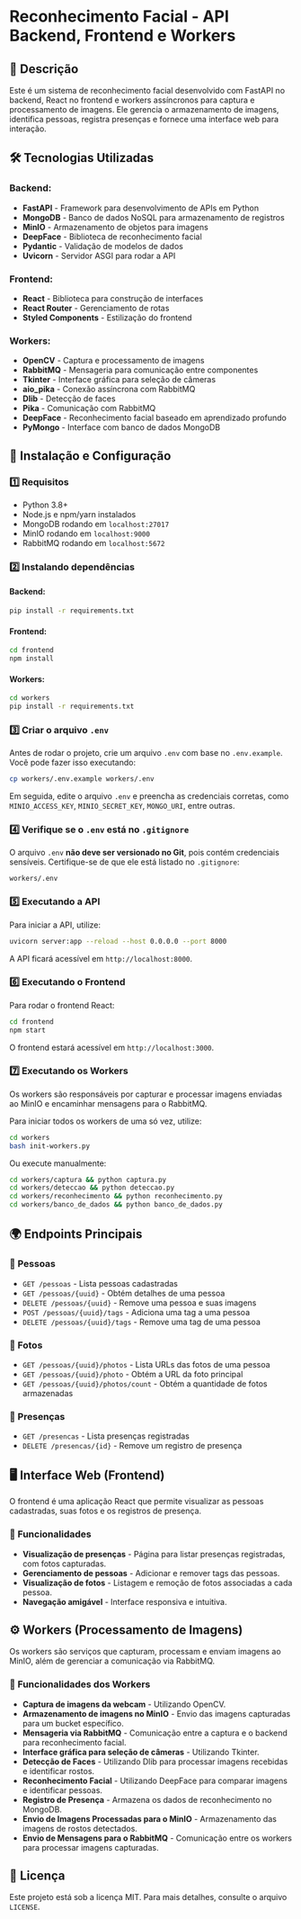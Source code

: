 # Reconhecimento Facial - API Backend, Frontend e Workers

## 📌 Descrição

Este é um sistema de reconhecimento facial desenvolvido com FastAPI no backend, React no frontend e workers assíncronos para captura e processamento de imagens. Ele gerencia o armazenamento de imagens, identifica pessoas, registra presenças e fornece uma interface web para interação.

## 🛠 Tecnologias Utilizadas

### Backend:

- **FastAPI** - Framework para desenvolvimento de APIs em Python
- **MongoDB** - Banco de dados NoSQL para armazenamento de registros
- **MinIO** - Armazenamento de objetos para imagens
- **DeepFace** - Biblioteca de reconhecimento facial
- **Pydantic** - Validação de modelos de dados
- **Uvicorn** - Servidor ASGI para rodar a API

### Frontend:

- **React** - Biblioteca para construção de interfaces
- **React Router** - Gerenciamento de rotas
- **Styled Components** - Estilização do frontend

### Workers:

- **OpenCV** - Captura e processamento de imagens
- **RabbitMQ** - Mensageria para comunicação entre componentes
- **Tkinter** - Interface gráfica para seleção de câmeras
- **aio\_pika** - Conexão assíncrona com RabbitMQ
- **Dlib** - Detecção de faces
- **Pika** - Comunicação com RabbitMQ
- **DeepFace** - Reconhecimento facial baseado em aprendizado profundo
- **PyMongo** - Interface com banco de dados MongoDB

## 🚀 Instalação e Configuração

### 1️⃣ Requisitos

- Python 3.8+
- Node.js e npm/yarn instalados
- MongoDB rodando em `localhost:27017`
- MinIO rodando em `localhost:9000`
- RabbitMQ rodando em `localhost:5672`

### 2️⃣ Instalando dependências

#### Backend:

```sh
pip install -r requirements.txt
```

#### Frontend:

```sh
cd frontend
npm install
```

#### Workers:

```sh
cd workers
pip install -r requirements.txt
```

### 3️⃣ Criar o arquivo `.env`
Antes de rodar o projeto, crie um arquivo `.env` com base no `.env.example`. Você pode fazer isso executando:

```sh
cp workers/.env.example workers/.env
```

Em seguida, edite o arquivo `.env` e preencha as credenciais corretas, como `MINIO_ACCESS_KEY`, `MINIO_SECRET_KEY`, `MONGO_URI`, entre outras.

### 4️⃣ Verifique se o `.env` está no `.gitignore`
O arquivo `.env` **não deve ser versionado no Git**, pois contém credenciais sensíveis. Certifique-se de que ele está listado no `.gitignore`:

```
workers/.env
```

### 5️⃣ Executando a API

Para iniciar a API, utilize:

```sh
uvicorn server:app --reload --host 0.0.0.0 --port 8000
```

A API ficará acessível em `http://localhost:8000`.

### 6️⃣ Executando o Frontend

Para rodar o frontend React:

```sh
cd frontend
npm start
```

O frontend estará acessível em `http://localhost:3000`.

### 7️⃣ Executando os Workers

Os workers são responsáveis por capturar e processar imagens enviadas ao MinIO e encaminhar mensagens para o RabbitMQ.

Para iniciar todos os workers de uma só vez, utilize:

```sh
cd workers
bash init-workers.py
```

Ou execute manualmente:

```sh
cd workers/captura && python captura.py
cd workers/deteccao && python deteccao.py
cd workers/reconhecimento && python reconhecimento.py
cd workers/banco_de_dados && python banco_de_dados.py
```

## 🌍 Endpoints Principais

### 📂 Pessoas

- `GET /pessoas` - Lista pessoas cadastradas
- `GET /pessoas/{uuid}` - Obtém detalhes de uma pessoa
- `DELETE /pessoas/{uuid}` - Remove uma pessoa e suas imagens
- `POST /pessoas/{uuid}/tags` - Adiciona uma tag a uma pessoa
- `DELETE /pessoas/{uuid}/tags` - Remove uma tag de uma pessoa

### 📸 Fotos

- `GET /pessoas/{uuid}/photos` - Lista URLs das fotos de uma pessoa
- `GET /pessoas/{uuid}/photo` - Obtém a URL da foto principal
- `GET /pessoas/{uuid}/photos/count` - Obtém a quantidade de fotos armazenadas

### 📝 Presenças

- `GET /presencas` - Lista presenças registradas
- `DELETE /presencas/{id}` - Remove um registro de presença

## 🖥️ Interface Web (Frontend)

O frontend é uma aplicação React que permite visualizar as pessoas cadastradas, suas fotos e os registros de presença.

### 🌟 Funcionalidades

- **Visualização de presenças** - Página para listar presenças registradas, com fotos capturadas.
- **Gerenciamento de pessoas** - Adicionar e remover tags das pessoas.
- **Visualização de fotos** - Listagem e remoção de fotos associadas a cada pessoa.
- **Navegação amigável** - Interface responsiva e intuitiva.

## ⚙️ Workers (Processamento de Imagens)

Os workers são serviços que capturam, processam e enviam imagens ao MinIO, além de gerenciar a comunicação via RabbitMQ.

### 🌟 Funcionalidades dos Workers

- **Captura de imagens da webcam** - Utilizando OpenCV.
- **Armazenamento de imagens no MinIO** - Envio das imagens capturadas para um bucket específico.
- **Mensageria via RabbitMQ** - Comunicação entre a captura e o backend para reconhecimento facial.
- **Interface gráfica para seleção de câmeras** - Utilizando Tkinter.
- **Detecção de Faces** - Utilizando Dlib para processar imagens recebidas e identificar rostos.
- **Reconhecimento Facial** - Utilizando DeepFace para comparar imagens e identificar pessoas.
- **Registro de Presença** - Armazena os dados de reconhecimento no MongoDB.
- **Envio de Imagens Processadas para o MinIO** - Armazenamento das imagens de rostos detectados.
- **Envio de Mensagens para o RabbitMQ** - Comunicação entre os workers para processar imagens capturadas.

## 📜 Licença

Este projeto está sob a licença MIT. Para mais detalhes, consulte o arquivo `LICENSE`.


